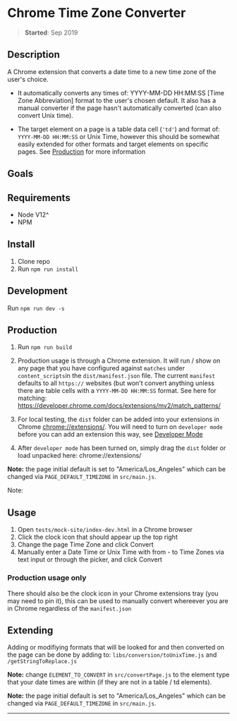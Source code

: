 # Chrome Time Zone Converter

> **Started**: Sep 2019

## Description

A Chrome extension that converts a date time to a new time zone of the user's choice.

- It automatically converts any times of: YYYY-MM-DD HH:MM:SS [Time Zone Abbreviation] format to the user's chosen default. It also has a manual converter if the page hasn't automatically converted (can also convert Unix time).

- The target element on a page is a table data cell (`'td'`) and format of: `YYYY-MM-DD HH:MM:SS` or Unix Time, however this should be somewhat easily extended for other formats and target elements on specific pages. See [Production](https://github.com/richardaspinall/chrome-timezone-converter#production) for more information

## Goals

## Requirements

- Node V12^
- NPM

## Install

1. Clone repo
2. Run `npm run install`

## Development

Run `npm run dev -s`

## Production

1. Run `npm run build`

2. Production usage is through a Chrome extension. It will run / show on any page that you have configured against `matches` under `content_scripts`in the `dist/manifest.json` file. The current `manifest` defaults to all `https://` websites (but won't convert anything unless there are table cells with a `YYYY-MM-DD HH:MM:SS` format. See here for matching: https://developer.chrome.com/docs/extensions/mv2/match_patterns/

3. For local testing, the `dist` folder can be added into your extensions in Chrome [chrome://extensions/](chrome://extensions/). You will need to turn on `developer mode` before you can add an extension this way, see [Developer Mode](https://developer.chrome.com/docs/extensions/mv3/faq/#:~:text=You%20can%20start%20by%20turning,right%2Dhand%20corner%20is%20checked)

4. After `developer mode` has been turned on, simply drag the `dist` folder or load unpacked here: chrome://extensions/

**Note:** the page initial default is set to "America/Los_Angeles" which can be changed via `PAGE_DEFAULT_TIMEZONE` in `src/main.js`.

Note:

## Usage

1. Open `tests/mock-site/index-dev.html` in a Chrome browser
2. Click the clock icon that should appear up the top right
3. Change the page Time Zone and click Convert
4. Manually enter a Date Time or Unix Time with from - to Time Zones via text input or through the picker, and click Convert

### Production usage only

There should also be the clock icon in your Chrome extensions tray (you may need to pin it), this can be used to manually convert whereever you are in Chrome regardless of the `manifest.json`

## Extending

Adding or modifiying formats that will be looked for and then converted on the page can be done by adding to: `libs/conversion/toUnixTime.js` and `/getStringToReplace.js`

**Note:** change `ELEMENT_TO_CONVERT` in `src/convertPage.js` to the element type that your date times are within (if they are not in a table / td elements).

**Note:** the page initial default is set to "America/Los_Angeles" which can be changed via `PAGE_DEFAULT_TIMEZONE` in `src/main.js`.

---
